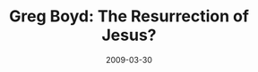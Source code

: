 ---
layout: media
category: media
title: "Greg Boyd: The Resurrection of Jesus?"
date: 2009-03-30
description: "Greg Boyd discusses evidence for the resurrection of Jesus."
video: "https://s3.amazonaws.com/crossroadsvideomessages/w6-greg.mp4"
video-poster: "https://www.crossroads.net/uploadedfiles/w6-greg-still.jpg"
---